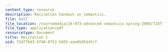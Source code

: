 ```yaml
---
content_type: resource
description: Recitation handout on semantics.
file: null
file_location: /coursemedia/24-973-advanced-semantics-spring-2009/72df70d35f4807535455eae6b9544fcf_MIT24_973s09_rec01.pdf
file_type: application/pdf
resourcetype: Document
title: Recitation 1
uid: 72df70d3-5f48-0753-5455-eae6b9544fcf
---
```


